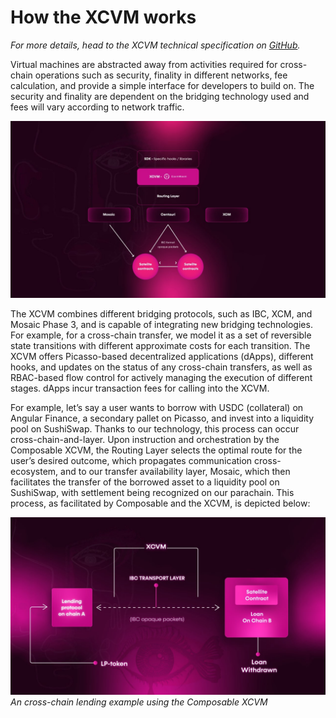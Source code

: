 # How the XCVM works

*For more details, head to the XCVM technical specification on 
[GitHub](https://github.com/ComposableFi/composable/blob/main/code/xcvm/SPEC.md).*

Virtual machines are abstracted away from activities required for cross-chain operations such as security, finality in 
different networks, fee calculation, and provide a simple interface for developers to build on. The security and 
finality are dependent on the bridging technology used and fees will vary according to network traffic. 

![how_the_xcvm_works](how-xcvm-works.jpg)

The XCVM combines different bridging protocols, such as IBC, XCM, and Mosaic Phase 3, and is capable of integrating new 
bridging technologies. For example, for a cross-chain transfer, we model it as a set of reversible state transitions 
with different approximate costs for each transition. The XCVM offers Picasso-based decentralized applications (dApps), 
different hooks, and updates on the status of any cross-chain transfers, as well as RBAC-based flow control for actively
managing the execution of different stages. dApps incur transaction fees for calling into the XCVM. 

For example, let’s say a user wants to borrow with USDC (collateral) on Angular Finance, a secondary pallet on Picasso, 
and invest into a liquidity pool on SushiSwap. Thanks to our technology, this process can occur cross-chain-and-layer. 
Upon instruction and orchestration by the Composable XCVM, the Routing Layer selects the optimal route for the user’s 
desired outcome, which propagates communication cross-ecosystem, and to our transfer availability layer, Mosaic, which 
then facilitates the transfer of the borrowed asset to a liquidity pool on SushiSwap, with settlement being recognized 
on our parachain. This process, as facilitated by Composable and the XCVM, is depicted below:

![cross_chain_lending_example_composable_xcvm](cross-chain-lending-example-composable-xcvm.jpg)
*An cross-chain lending example using the Composable XCVM*